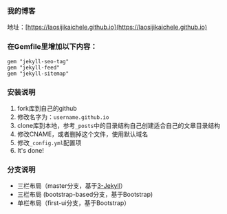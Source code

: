 ### 我的博客

地址：[https://laosijikaichele.github.io](https://laosijikaichele.github.io)

### 在Gemfile里增加以下内容：

```gem "jekyll-seo-tag"```   
```gem "jekyll-feed" ```    
```gem "jekyll-sitemap"```      


### 安装说明

1. fork库到自己的github
2. 修改名字为：`username.github.io`
3. clone库到本地，参考`_posts`中的目录结构自己创建适合自己的文章目录结构
4. 修改CNAME，或者删掉这个文件，使用默认域名
5. 修改`_config.yml`配置项
6. It's done!

### 分支说明

- 三栏布局（master分支，基于[3-Jekyll](https://github.com/P233/3-Jekyll)）
- 三栏布局 (bootstrap-based分支，基于Bootstrap)
- 单栏布局（first-ui分支，基于Bootstrap）

